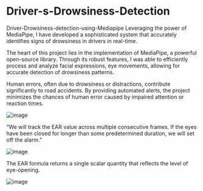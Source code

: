 # Driver-s-Drowsiness-Detection

Driver-Drowsiness-detection-using-Mediapipe
Leveraging the power of MediaPipe, I have developed a sophisticated system that accurately identifies signs of drowsiness in drivers in real-time.

The heart of this project lies in the implementation of MediaPipe, a powerful open-source library. Through its robust features, I was able to efficiently process and analyze facial expressions, eye movements, allowing for accurate detection of drowsiness patterns.

Human errors, often due to drowsiness or distractions, contribute significantly to road accidents. By providing automated alerts, the project minimizes the chances of human error caused by impaired attention or reaction times.

![image](https://github.com/user-attachments/assets/7d6ca15d-4ef4-4e16-b539-b913bc948528)

“We will track the EAR value across multiple consecutive frames. If the eyes have been closed for longer than some predetermined duration, we will set off the alarm.”

![image](https://github.com/user-attachments/assets/567ae333-24f6-41e6-b011-7475a83aa4f4)


The EAR formula returns a single scalar quantity that reflects the level of eye-opening.

![image](https://github.com/user-attachments/assets/9a2f75f1-a826-4718-b941-d22bef0b32ee)
